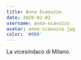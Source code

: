 ```yaml
---
title: Anna Scavuzzo
date: 2020-02-02
username: anna-scavuzzo
avatar: anna-scavuzzo.jpg
color: '#000'
---
```


La vicesindaco di Milano.